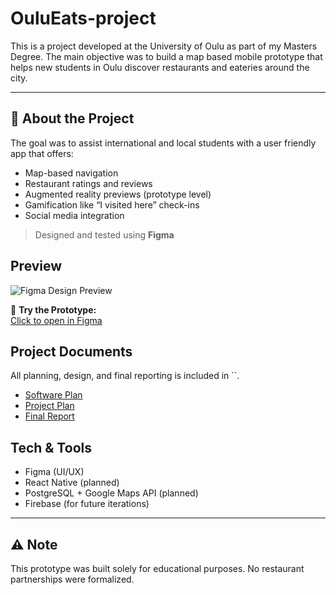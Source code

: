 # OuluEats-project

This is a project developed at the University of Oulu as part of my Masters Degree. The main objective was to build a map based mobile prototype that helps new students in Oulu discover restaurants and eateries around the city.

---

## 📌 About the Project

The goal was to assist international and local students with a user friendly app that offers:
- Map-based navigation
- Restaurant ratings and reviews
- Augmented reality previews (prototype level)
- Gamification like “I visited here” check-ins
- Social media integration

> Designed and tested using **Figma**

## Preview



![Figma Design Preview]()

📍 **Try the Prototype:**  
[Click to open in Figma](https://www.figma.com/proto/HAfwJjl4Dl33Z26Yy2fJkn/Oulu-Eats-project?node-id=11-762&p=f&t=LdfGspDxCsJRIHuH-1&scaling=scale-down&content-scaling=fixed&page-id=1%3A11&starting-point-node-id=1%3A77)

##  Project Documents

All planning, design, and final reporting is included in ``.

- [Software Plan]()
- [Project Plan]()
- [Final Report]()

## Tech & Tools

- Figma (UI/UX)
- React Native (planned)
- PostgreSQL + Google Maps API (planned)
- Firebase (for future iterations)

---

## ⚠️ Note

This prototype was built solely for educational purposes. No restaurant partnerships were formalized.
